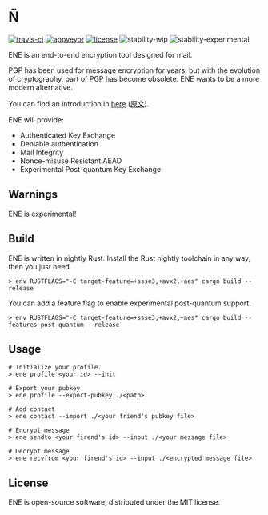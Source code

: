 # Ñ
[![travis-ci](https://api.travis-ci.org/quininer/ene.svg)](https://travis-ci.org/quininer/ene)
[![appveyor](https://ci.appveyor.com/api/projects/status/5nfd0i66ybt26qbu?svg=true)](https://ci.appveyor.com/project/quininer/ene)
[![license](https://img.shields.io/github/license/quininer/ene.svg)](https://github.com/quininer/ene/blob/master/LICENSE)
![stability-wip](https://img.shields.io/badge/stability-work_in_progress-lightgrey.svg)
![stability-experimental](https://img.shields.io/badge/stability-experimental-orange.svg)

ENE is an end-to-end encryption tool designed for mail.

PGP has been used for message encryption for years,
but with the evolution of cryptography, part of PGP has become obsolete.
ENE wants to be a more modern alternative.

You can find an introduction in [here](https://dexhunter.github.io/cryptograph/toolkit/2018/08/02/ENE-Introduction.html)
([原文](https://quininer.github.io/?ene)).

ENE will provide:

* Authenticated Key Exchange
* Deniable authentication
* Mail Integrity
* Nonce-misuse Resistant AEAD
* Experimental Post-quantum Key Exchange

## Warnings

ENE is experimental!

## Build

ENE is written in nightly Rust.
Install the Rust nightly toolchain in any way, then you just need

```
> env RUSTFLAGS="-C target-feature=+ssse3,+avx2,+aes" cargo build --release
```

You can add a feature flag to enable experimental post-quantum support.

```
> env RUSTFLAGS="-C target-feature=+ssse3,+avx2,+aes" cargo build --features post-quantum --release
```

## Usage

```
# Initialize your profile.
> ene profile <your id> --init

# Export your pubkey
> ene profile --export-pubkey ./<path>

# Add contact
> ene contact --import ./<your friend's pubkey file>

# Encrypt message
> ene sendto <your firend's id> --input ./<your message file>

# Decrypt message
> ene recvfrom <your firend's id> --input ./<encrypted message file>
```

## License

ENE is open-source software, distributed under the MIT license.
